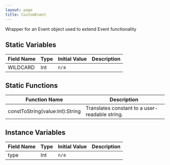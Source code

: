 ```yaml
---
layout: page
title: CustomEvent
---
```


Wrapper for an Event object used to extend Event functionality

## Static Variables

| Field Name | Type | Initial Value | Description |
| ------------ | ------ | --------------- | ------------- |
| WILDCARD | Int | `n/a` |  |


## Static Functions

| Function Name | Description |
| --------------- | ------------- |
| constToString(value:Int):String | Translates constant to a user-readable string. |


## Instance Variables

| Field Name | Type | Initial Value | Description |
| ------------ | ------ | --------------- | ------------- |
| type | Int | `n/a` |  |


